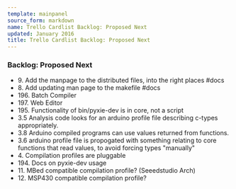 ```yaml
---
template: mainpanel
source_form: markdown
name: Trello Cardlist Backlog: Proposed Next
updated: January 2016
title: Trello Cardlist Backlog: Proposed Next
---
```

### Backlog: Proposed Next

* 9\. Add the manpage to the distributed files, into the right places #docs
* 8\. Add updating man page to the makefile #docs
* 196\. Batch Compiler
* 197\. Web Editor
* 195\. Functionality of bin/pyxie-dev is in core, not a script
* 3\.5 Analysis code looks for an arduino profile file describing c-types appropriately.
* 3\.8 Arduino compiled programs can use values returned from functions.
* 3\.6 arduino profile file is propogated with something relating to core functions that read values, to avoid forcing types "manually"
* 4\. Compilation profiles are pluggable
* 194\. Docs on pyxie-dev usage
* 11\. MBed compatible compilation profile? (Seeedstudio Arch)
* 12\. MSP430 compatible compilation profile?
